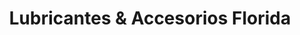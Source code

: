 ---
title: "Lubricantes & Accesorios Florida"
url: /ciudad-guayana-puerto-ordaz/lubricantes-und-accesorios-florida/
shop: piezas de automóviles
---